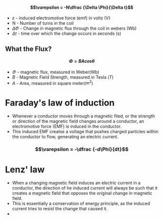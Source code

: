 #### $$\varepsilon = -N\dfrac {\Delta \Phi}{\Delta t}$$
- $\varepsilon$ - induced electromotive force (emf) in volts (V)
- N - Number of turns in the coil 
- $\Delta \Phi$ - Change in magnetic flux through the coil in webers (Wb)
- $\Delta t$ - time over which the change occurs in seconds (s)
## What the Flux?
#### $$\Phi = BAcos\theta$$
- $\Phi$ - magnetic flux, measured in Weber(Wb)
- $B$ - Magnetic Field Strength, measured in Tesla ($T$)
- $A$ - Area, measured in square meter($m^2$)
# Faraday's law of induction
- Whenever a conductor moves through a magnetic filed, or the strength or direction of the magnetic field changes around a conductor, an electromotive force (EMF) is induced in the conductor. 
- This induced EMF creatse a voltage that pushes charged particles within the conductor to flow, generating an electric current. 
### $$\varepsilon = -\dfrac {-d\Phi}{dt}$$
# Lenz' law
- When a changing magnetic field induces an electric current in a conductor, the direction of he induced current will always be such that it creates a magnetic field that opposes the original change in magnetic field. 
- This is essentially a conservation of energy principle, as the induced current tries to resist the change that caused it. 
- 